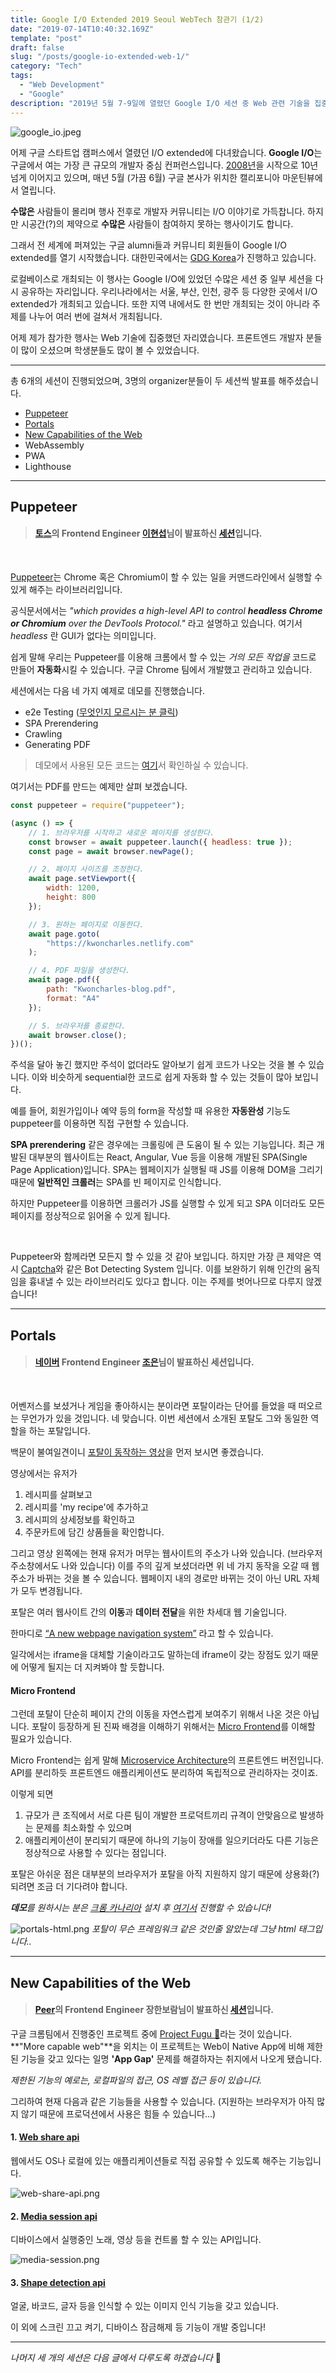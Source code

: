 ```yaml
---
title: Google I/O Extended 2019 Seoul WebTech 참관기 (1/2)
date: "2019-07-14T10:40:32.169Z"
template: "post"
draft: false
slug: "/posts/google-io-extended-web-1/"
category: "Tech"
tags:
  - "Web Development"
  - "Google"
description: "2019년 5월 7-9일에 열렸던 Google I/O 세션 중 Web 관련 기술을 집중 조명해 공유하는 자리를 가졌습니다."
---
```


![google_io.jpeg](/Google-IO-extended-web/google_io.jpeg)

어제 구글 스타트업 캠퍼스에서 열렸던 I/O extended에 다녀왔습니다. **Google I/O**는 구글에서 여는 가장 큰 규모의 개발자 중심 컨퍼런스입니다. [2008년](https://sites.google.com/site/io/)을 시작으로 10년 넘게 이어지고 있으며, 매년 5월 (가끔 6월) 구글 본사가 위치한 캘리포니아 마운틴뷰에서 열립니다.

**수많은** 사람들이 몰리며 행사 전후로 개발자 커뮤니티는 I/O 이야기로 가득찹니다. 하지만 시공간(?)의 제약으로 **수많은** 사람들이 참여하지 못하는 행사이기도 합니다. 

그래서 전 세계에 퍼져있는 구글 alumni들과 커뮤니티 회원들이 Google I/O extended를 열기 시작했습니다. 대한민국에서는 [GDG Korea](https://www.meetup.com/ko-KR/GDG-Seoul/)가 진행하고 있습니다.

로컬베이스로 개최되는 이 행사는 Google I/O에 있었던 수많은 세션 중 일부 세션을 다시 공유하는 자리입니다. 우리나라에서는 서울, 부산, 인천, 광주 등 다양한 곳에서 I/O extended가 개최되고 있습니다. 또한 지역 내에서도 한 번만 개최되는 것이 아니라 주제를 나누어 여러 번에 걸쳐서 개최됩니다.

어제 제가 참가한 행사는 Web 기술에 집중했던 자리였습니다. 프론트엔드 개발자 분들이 많이 오셨으며 학생분들도 많이 볼 수 있었습니다.

----

총 6개의 세션이 진행되었으며, 3명의 organizer분들이 두 세션씩 발표를 해주셨습니다. 

- [Puppeteer](#puppeteer)
- [Portals](#portals)
- [New Capabilities of the Web](#new-capabilities-of-the-web)
- WebAssembly
- PWA
- Lighthouse

----

## Puppeteer

> #### **[토스](http://toss.im)의 Frontend Engineer [이현섭](https://hyunseob.github.io/)님이 발표하신 [세션](https://www.slideshare.net/hyunseoblee7/puppeteer-getting-started)입니다.**
<br>

[Puppeteer](https://pptr.dev/)는 Chrome 혹은 Chromium이 할 수 있는 일을 커맨드라인에서 실행할 수 있게 해주는 라이브러리입니다. 

공식문서에서는 _"which provides a high-level API to control **headless Chrome or Chromium** over the DevTools Protocol."_ 라고 설명하고 있습니다. 여기서 *headless* 란 GUI가 없다는 의미입니다.

쉽게 말해 우리는 Puppeteer를 이용해 크롬에서 할 수 있는 _거의 모든 작업을_ 코드로 만들어 **자동화**시킬 수 있습니다. 구글 Chrome 팀에서 개발했고 관리하고 있습니다.

세션에서는 다음 네 가지 예제로 데모를 진행했습니다. 

* e2e Testing ([무엇인지 모르시는 분 클릭](https://ropig.com/blog/end-end-tests-dont-suck-puppeteer/))
* SPA Prerendering
* Crawling
* Generating PDF

> 데모에서 사용된 모든 코드는 [여기](https://github.com/HyunSeob/puppeteer-getting-started)서 확인하실 수 있습니다.
>

여기서는 PDF를 만드는 예제만 살펴 보겠습니다.

``` js
const puppeteer = require("puppeteer");

(async () => {
	// 1. 브라우저를 시작하고 새로운 페이지를 생성한다.
	const browser = await puppeteer.launch({ headless: true });
	const page = await browser.newPage();

	// 2. 페이지 사이즈를 조정한다.
	await page.setViewport({
		width: 1200,
		height: 800
	});

	// 3. 원하는 페이지로 이동한다.
	await page.goto(
		"https://kwoncharles.netlify.com"
	);

	// 4. PDF 파일을 생성한다.
	await page.pdf({
		path: "Kwoncharles-blog.pdf",
		format: "A4"
	});

	// 5. 브라우저를 종료한다.
	await browser.close();
})();
```

주석을 달아 놓긴 했지만 주석이 없더라도 알아보기 쉽게 코드가 나오는 것을 볼 수 있습니다. 이와 비슷하게 sequential한 코드로 쉽게 자동화 할 수 있는 것들이 많아 보입니다.

예를 들어, 회원가입이나 예약 등의 form을 작성할 때 유용한 **자동완성** 기능도 puppeteer를 이용하면 직접 구현할 수 있습니다. 
<br>

**SPA prerendering** 같은 경우에는 크롤링에 큰 도움이 될 수 있는 기능입니다. 최근 개발된 대부분의 웹사이트는 React, Angular, Vue 등을 이용해 개발된 SPA(Single Page Application)입니다. SPA는 웹페이지가 실행될 때 JS를 이용해 DOM을 그리기 때문에 **일반적인 크롤러**는 SPA를 빈 페이지로 인식합니다.

하지만 Puppeteer를 이용하면 크롤러가 JS를 실행할 수 있게 되고 SPA 이더라도 모든 페이지를 정상적으로 읽어올 수 있게 됩니다.

<br>

Puppeteer와 함께라면 모든지 할 수 있을 것 같아 보입니다. 하지만 가장 큰 제약은 역시 [Captcha](https://www.pandasecurity.com/mediacenter/panda-security/what-is-captcha/)와 같은 Bot Detecting System 입니다. 이를 보완하기 위해 인간의 움직임을 흉내낼 수 있는 라이브러리도 있다고 합니다. 이는 주제를 벗어나므로 다루지 않겠습니다!

----

## Portals

> #### **[네이버](https://www.navercorp.com/) Frontend Engineer [조은](https://brunch.co.kr/@techhtml)님이 발표하신 세션입니다.**
<br>

어벤저스를 보셨거나 게임을 좋아하시는 분이라면 포탈이라는 단어를 들었을 때 떠오르는 무언가가 있을 것입니다. 네 맞습니다. 이번 세션에서 소개된 포탈도 그와 동일한 역할을 하는 포탈입니다. 

백문이 불여일견이니 [포탈이 동작하는 영상](https://web.dev/hands-on-portals)을 먼저 보시면 좋겠습니다.

 

  

영상에서는 유저가
1. 레시피를 살펴보고
2. 레시피를 'my recipe'에 추가하고
3. 레시피의 상세정보를 확인하고
4. 주문카트에 담긴 상품들을 확인합니다.

그리고 영상 왼쪽에는 현재 유저가 머무는 웹사이트의 주소가 나와 있습니다. (브라우저 주소창에서도 나와 있습니다) 
이를 주의 깊게 보셨더라면 위 네 가지 동작을 오갈 때 웹 주소가 바뀌는 것을 볼 수 있습니다. 웹페이지 내의 경로만 바뀌는 것이 아닌 URL 자체가 모두 변경됩니다.

포탈은 여러 웹사이트 간의 **이동**과 **데이터 전달**을 위한 차세대 웹 기술입니다. 

한마디로 [“A new webpage navigation system”](https://www.google.com/amp/s/www.zdnet.com/google-amp/article/google-launches-portals-a-new-web-page-navigation-system-for-chrome/) 라고 할 수 있습니다. 

일각에서는 iframe을 대체할 기술이라고도 말하는데 iframe이 갖는 장점도 있기 때문에 어떻게 될지는 더 지켜봐야 할 듯합니다.


#### Micro Frontend
그런데 포탈이 단순히 페이지 간의 이동을 자연스럽게 보여주기 위해서 나온 것은 아닙니다. 포탈이 등장하게 된 진짜 배경을 이해하기 위해서는 [Micro Frontend](https://micro-frontends.org/)를 이해할 필요가 있습니다. 

Micro Frontend는 쉽게 말해 [Microservice Architecture](https://www.slideshare.net/Byungwook/micro-service-architecture-52233912)의 프론트엔드 버전입니다. API를 분리하듯 프론트엔드 애플리케이션도 분리하여 독립적으로 관리하자는 것이죠. 

이렇게 되면
1. 규모가 큰 조직에서 서로 다른 팀이 개발한 프로덕트끼리 규격이 안맞음으로 발생하는 문제를 최소화할 수 있으며
2. 애플리케이션이 분리되기 때문에 하나의 기능이 장애를 일으키더라도 다른 기능은 정상적으로 사용할 수 있다는 점입니다.

포탈은 아쉬운 점은 대부분의 브라우저가 포탈을 아직 지원하지 않기 때문에 상용화(?)되려면 조금 더 기다려야 합니다.  

_**데모**를 원하시는 분은 [크롬 카나리아](https://www.google.com/intl/ko/chrome/canary/) 설치 후 [여기서](http://uskay-portals-demo.glitch.me/) 진행할 수 있습니다!_

![portals-html.png](/Google-IO-extended-web/portals-html.png)
*포탈이 무슨 프레임워크 같은 것인줄 알았는데 그냥 html 태그입니다..*

----

## New Capabilities of the Web
> #### **[Peer](https://peer.com/)의 Frontend Engineer 장한보람님이 발표하신 [세션](https://www.slideshare.net/HanboramRobinJang/io-extended-2019-webtech-new-capabilities-for-the-web)입니다.**

구글 크롬팀에서 진행중인 프로젝트 중에 [Project Fugu 🐡](https://www.chromium.org/teams/web-capabilities-fugu)라는 것이 있습니다. **"More capable web"**을 외치는 이 프로젝트는 Web이 Native App에 비해 제한된 기능을 갖고 있다는 일명 **'App Gap'** 문제를 해결하자는 취지에서 나오게 됐습니다.

_제한된 기능의 예로는, 로컬파일의 접근, OS 레벨 접근 등이 있습니다._

그리하여 현재 다음과 같은 기능들을 사용할 수 있습니다. (지원하는 브라우저가 아직 많지 않기 때문에 프로덕션에서 사용은 힘들 수 있습니다...)

#### 1. [Web share api](https://developers.google.com/web/updates/2016/09/navigator-share)

  웹에서도 OS나 로컬에 있는 애플리케이션들로 직접 공유할 수 있도록 해주는 기능입니다.

![web-share-api.png](/Google-IO-extended-web/web-share-api.png)


#### 2. [Media session api](https://developers.google.com/web/updates/2017/02/media-session)

  디바이스에서 실행중인 노래, 영상 등을 컨트롤 할 수 있는 API입니다.

  ![media-session.png](/Google-IO-extended-web/media-session.png)
  

#### 3. [Shape detection api](https://www.chromestatus.com/feature/4757990523535360)
  
  얼굴, 바코드, 글자 등을 인식할 수 있는 이미지 인식 기능을 갖고 있습니다.


이 외에 스크린 끄고 켜기, 디바이스 잠금해제 등 기능이 개발 중입니다!

----

*나머지 세 개의 세션은 다음 글에서 다루도록 하겠습니다* 👋
